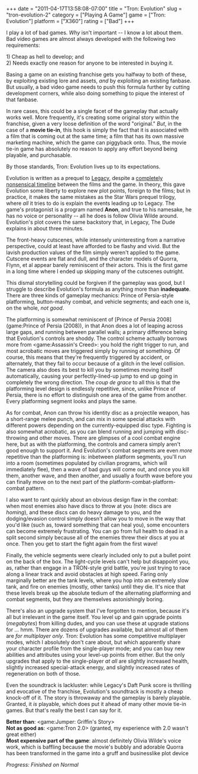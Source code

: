 +++
date = "2011-04-17T13:58:08-07:00"
title = "Tron: Evolution"
slug = "tron-evolution-2"
category = ["Playing A Game"]
game = ["Tron: Evolution"]
platform = ["X360"]
rating = ["Bad"]
+++

I play a lot of bad games.  <i>Why</i> isn't important -- I know a lot about them.  Bad video games are almost always developed with the following two requirements:

1\) Cheap as hell to develop; and  
2\) Needs exactly one reason for anyone to be interested in buying it.

Basing a game on an existing franchise gets you halfway to both of these, by exploiting existing lore and assets, <i>and</i> by exploiting an existing fanbase.  But usually, a bad video game needs to push this formula further by cutting development corners, while also doing something to pique the interest of that fanbase.

In rare cases, this could be a single facet of the gameplay that actually works well.  More frequently, it's creating some original story within the franchise, given a very loose definition of the word "original."  <i>But</i>, in the case of a <b>movie tie-in</b>, this hook is simply the fact that it is associated with a film that is coming out at the same time; a film that has its own massive marketing machine, which the game can piggyback onto.  Thus, the movie tie-in game has absolutely no reason to apply any effort beyond being playable, and purchasable.

By those standards, Tron: Evolution lives up to its expectations.

Evolution is written as a prequel to <a href="http://www.imdb.com/title/tt1104001/">Legacy</a>, despite a <a href="http://tron.wikia.com/wiki/TRON_Timeline">completely nonsensical timeline</a> between the films and the game.  In theory, this gave Evolution some liberty to explore new plot points, foreign to the films; but in practice, it makes the same mistakes as the Star Wars prequel trilogy, where <i>all</i> it tries to do is explain the events leading up to Legacy.  The game's protagonist is a program named <b>Anon</b>, and true to his namesake, he has no voice or personality -- all he does is follow Olivia Wilde around.  Evolution's plot covers the same backstory that, in Legacy, The Dude explains in about three minutes.

The front-heavy cutscenes, while intensely uninteresting from a narrative perspective, could at least have afforded to be flashy and vivid.  But the lavish production values of the film simply weren't applied to the game.  Cutscene events are flat and dull, and the character models of Quorra, Flynn, et al appear barely reminiscent of their actors.  This is the first game in a long time where I ended up skipping many of the cutscenes outright.

This dismal storytelling could be forgiven if the gameplay was good, but I struggle to describe Evolution's formula as anything more than <b>inadequate</b>.  There are three kinds of gameplay mechanics: Prince of Persia-style platforming, button-mashy combat, and vehicle segments; and each one is, on the whole, <i>not good</i>.

The platforming is somewhat reminiscent of [Prince of Persia 2008](game:Prince of Persia (2008)), in that Anon does a lot of leaping across large gaps, and running between parallel walls; a primary difference being that Evolution's controls are shoddy.  The control scheme actually borrows more from <game:Assassin's Creed>: you hold the right trigger to run, and most acrobatic moves are triggered simply by running <i>at</i> something.  Of course, this means that they're frequently triggered by accident, or alternately, that they fail to occur because of a glitch in the level collision.  The camera also does its best to kill you by sometimes moving itself automatically, causing your perfectly-lined-up jump to end up going in completely the wrong direction.  The <i>coup de grace</i> to all this is that the platforming level design is endlessly repetitive, since, unlike Prince of Persia, there is no effort to distinguish one area of the game from another.  Every platforming segment looks and plays the same.

As for combat, Anon can throw his identity disc as a projectile weapon, has a short-range melee punch, and can mix in some special attacks with different powers depending on the currently-equipped disc type.  Fighting is also somewhat acrobatic, as you can blend running and jumping with disc-throwing and other moves.  There are glimpses of a cool combat engine here, but as with the platforming, the controls and camera simply aren't good enough to support it.  And Evolution's combat segments are even <i>more</i> repetitive than the platforming is: inbetween platform segments, you'll run into a room (sometimes populated by civilian programs, which will immediately flee), then a wave of bad guys will come out, and once you kill them, another wave, and then another, and usually a fourth wave before you can finally move on to the next part of the platform-combat-platform-combat pattern.

I also want to rant quickly about an obvious design flaw in the combat: when most enemies also have discs to throw at you (note: discs are <i>homing</i>), and these discs can do heavy damage to you, and the dodging/evasion control simply doesn't allow you to move in the way that you'd like (such as, toward something that can heal you), some encounters can become extremely frustrating.  You can go from full health to dead in a split second simply because all of the enemies threw their discs at you at once.  Then you get to start the fight again from the first wave!

Finally, the vehicle segments were clearly included only to put a bullet point on the back of the box.  The light-cycle levels can't help but disappoint you, as, rather than engage in a TRON-style grid battle, you're just trying to race along a linear track and avoid obstacles at high speed.  Faring only marginally better are the tank levels, where you hop into an extremely slow tank, and fire on enemies (mostly, other tanks) until they die.  It's nice that these levels break up the absolute tedium of the alternating platforming and combat segments, but they are themselves astonishingly boring.

There's also an upgrade system that I've forgotten to mention, because it's all but irrelevant in the game itself.  You level up and gain upgrade points (<i>megabytes</i>) from killing dudes, and you can use these at upgrade stations for ... hmm.  There are dozens of upgrades available, but almost all of them are <i>for multiplayer only</i>.  Tron: Evolution has some competitive multiplayer modes, which I absolutely don't care about, but which apparently share your character profile from the single-player mode; and you can buy new abilities and attributes using your level-up points from either.  But the only upgrades that apply to the single-player <i>at all</i> are slightly increased health, slightly increased special-attack energy, and slightly increased rates of regeneration on both of those.

Even the soundtrack is lackluster: while Legacy's Daft Punk score is thrilling and evocative of the franchise, Evolution's soundtrack is mostly a cheap knock-off of it.  The story is throwaway and the gameplay is barely playable.  Granted, it <i>is</i> playable, which does put it ahead of many other movie tie-in games.  But that's really the best I can say for it.

<b>Better than</b>: <game:Jumper: Griffin's Story>  
<b>Not as good as</b>: <game:Tron 2.0> (granted, my experience with 2.0 wasn't great either)  
<b>Most expensive part of the game</b>: almost definitely Olivia Wilde's voice work, which is baffling because the movie's bubbly and adorable Quorra has been transformed in the game into a gruff and businesslike plot device

<i>Progress: Finished on Normal</i>